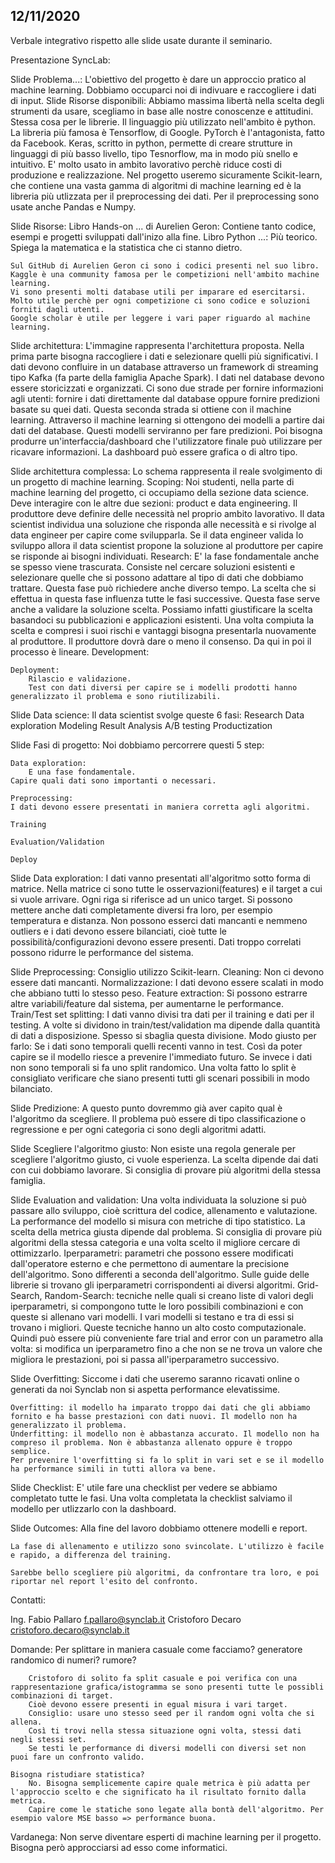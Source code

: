 ## 12/11/2020

Verbale integrativo rispetto alle slide usate durante il seminario.

Presentazione SyncLab:

Slide Problema...:
	L'obiettivo del progetto è dare un approccio pratico al machine learning.
    	Dobbiamo occuparci noi di indivuare e raccogliere i dati di input.
Slide Risorse disponibili:
	Abbiamo massima libertà nella scelta degli strumenti da usare, scegliamo in base alle nostre conoscenze e attitudini.
	Stessa cosa per le librerie.
    	Il linguaggio più utilizzato nell'ambito è python.
	La libreria più famosa è Tensorflow, di Google.
	PyTorch è l'antagonista, fatto da Facebook.
	Keras, scritto in python, permette di creare strutture in linguaggi di più basso livello, tipo Tesnorflow, ma in modo più snello e intuitivo.
	E' molto usato in ambito lavorativo perchè riduce costi di produzione e realizzazione. 
	Nel progetto useremo sicuramente Scikit-learn, che contiene una vasta gamma di algoritmi di machine learning ed è la libreria più utlizzata per il preprocessing dei dati.
	Per il preprocessing sono usate anche Pandas e Numpy.

Slide Risorse:
	Libro Hands-on ... di Aurelien Geron: Contiene tanto codice, esempi e progetti sviluppati dall'inizo alla fine.
	Libro Python ...: Più teorico. Spiega la matematica e la statistica che ci stanno dietro.
	
	Sul GitHub di Aurelien Geron ci sono i codici presenti nel suo libro.
	Kaggle è una community famosa per le competizioni nell'ambito machine learning.
	Vi sono presenti molti database utili per imparare ed esercitarsi.
	Molto utile perchè per ogni competizione ci sono codice e soluzioni forniti dagli utenti. 
	Google scholar è utile per leggere i vari paper riguardo al machine learning.

Slide architettura:
	L'immagine rappresenta l'architettura proposta.
    	Nella prima parte bisogna raccogliere i dati e selezionare quelli più significativi.
	I dati devono confluire in un database attraverso un framework di streaming tipo Kafka (fa parte della famiglia Apache Spark).
    	I dati nel database devono essere storicizzati e organizzati.
	Ci sono due strade per fornire informazioni agli utenti: fornire i dati direttamente dal database oppure fornire predizioni basate su quei dati.
	Questa seconda strada si ottiene con il machine learning.
	Attraverso il machine learning si ottengono dei modelli a partire dai dati del database.
	Questi modelli serviranno per fare predizioni.
    	Poi bisogna produrre un'interfaccia/dashboard che l'utilizzatore finale può utilizzare per ricavare informazioni.
    	La dashboard può essere grafica o di altro tipo.

Slide architettura complessa:
        Lo schema rappresenta il reale svolgimento di un progetto di machine learning.
	Scoping:
		Noi studenti, nella parte di machine learning del progetto, ci occupiamo della sezione data science. 
		Deve interagire con le altre due sezioni: product e data engineering.
		Il produttore deve definire delle necessità nel proprio ambito lavorativo.
		Il data scientist individua una soluzione che risponda alle necessità e si rivolge al data engineer per capire come svilupparla.
		Se il data engineer valida lo sviluppo allora il data scientist propone la soluzione al produttore per capire se risponde ai bisogni individuati.
	Research:
		E' la fase fondamentale anche se spesso viene trascurata.
		Consiste nel cercare soluzioni esistenti e selezionare quelle che si possono adattare al tipo di dati che dobbiamo trattare.
		Questa fase può richiedere anche diverso tempo.
		La scelta che si effettua in questa fase influenza tutte le fasi successive.
		Questa fase serve anche a validare la soluzione scelta.
		Possiamo infatti giustificare la scelta basandoci su pubblicazioni e applicazioni esistenti.
		Una volta compiuta la scelta e compresi i suoi rischi e vantaggi bisogna presentarla nuovamente al produttore.
		Il produttore dovrà dare o meno il consenso.
		Da qui in poi il processo è lineare.
	Development:
	
	Deployment:
		Rilascio e validazione.
		Test con dati diversi per capire se i modelli prodotti hanno generalizzato il problema e sono riutilizabili.

Slide Data science:
	Il data scientist svolge queste 6 fasi:
        Research
        Data exploration
        Modeling
        Result Analysis
        A/B testing
        Productization

Slide Fasi di progetto:
	Noi dobbiamo percorrere questi 5 step:
	
	Data exploration:
        E una fase fondamentale.
	Capire quali dati sono importanti o necessari.
		
	Preprocessing:
	I dati devono essere presentati in maniera corretta agli algoritmi.
	
    Training

    Evaluation/Validation

    Deploy

Slide Data exploration:
	I dati vanno presentati all'algoritmo sotto forma di matrice.
	Nella matrice ci sono tutte le osservazioni(features) e il target a cui si vuole arrivare.
	Ogni riga si riferisce ad un unico target.
	Si possono mettere anche dati completamente diversi fra loro, per esempio temperatura e distanza.
	Non possono esserci dati mancanti e nemmeno outliers e i dati devono essere bilanciati, cioè tutte le possibilità/configurazioni devono essere presenti.
	Dati troppo correlati possono ridurre le performance del sistema.

Slide Preprocessing:
	Consiglio utilizzo Scikit-learn.
	Cleaning:
		Non ci devono essere dati mancanti.
	Normalizzazione:
		I dati devono essere scalati in modo che abbiano tutti lo stesso peso.
	Feature extraction:
		Si possono estrarre altre variabili/feature dal sistema, per aumentarne le performance.
	Train/Test set splitting:
		I dati vanno divisi tra dati per il training e dati per il testing. A volte si dividono in train/test/validation ma dipende dalla quantità di dati a disposizione.
		Spesso si sbaglia questa divisione.
        Modo giusto per farlo:
		  Se i dati sono temporali quelli recenti vanno in test. Così da poter capire se il modello riesce a prevenire l'immediato futuro.
		  Se invece i dati non sono temporali si fa uno split randomico.
		  Una volta fatto lo split è consigliato verificare che siano presenti tutti gli scenari possibili in modo bilanciato.

Slide Predizione:
	A questo punto dovremmo già aver capito qual è l'algoritmo da scegliere.
	Il problema può essere di tipo classificazione o regressione e per ogni categoria ci sono degli algoritmi adatti. 

Slide Scegliere l'algoritmo giusto:
	Non esiste una regola generale per scegliere l'algoritmo giusto, ci vuole esperienza.
	La scelta dipende dai dati con cui dobbiamo lavorare.
	Si consiglia di provare più algoritmi della stessa famiglia.
	
Slide Evaluation and validation:
	Una volta individuata la soluzione si può passare allo sviluppo, cioè scrittura del codice, allenamento e valutazione.
	La performance del modello si misura con metriche di tipo statistico.
	La scelta della metrica giusta dipende dal problema.
	Si consiglia di provare più algoritmi della stessa categoria e una volta scelto il migliore cercare di ottimizzarlo.
	Iperparametri: parametri che possono essere modificati dall'operatore esterno e che permettono di aumentare la precisione dell'algoritmo.
	Sono differenti a seconda dell'algoritmo.
	Sulle guide delle librerie si trovano gli iperparametri corrispondenti ai diversi algoritmi.
	Grid-Search, Random-Search: tecniche nelle quali si creano liste di valori degli iperparametri, si compongono tutte le loro possibili combinazioni e con queste si allenano vari modelli.
	I vari modelli si testano e tra di essi si trovano i migliori.
	Queste tecniche hanno un alto costo computazionale.
	Quindi può essere più conveniente fare trial and error con un parametro alla volta: si modifica un iperparametro fino a che non se ne trova un valore che migliora le prestazioni, poi si passa all'iperparametro successivo.

Slide Overfitting:
	Siccome i dati che useremo saranno ricavati online o generati da noi Synclab non si aspetta performance elevatissime.

	Overfitting: il modello ha imparato troppo dai dati che gli abbiamo fornito e ha basse prestazioni con dati nuovi. Il modello non ha generalizzato il problema.
	Underfitting: il modello non è abbastanza accurato. Il modello non ha compreso il problema. Non è abbastanza allenato oppure è troppo semplice.
	Per prevenire l'overfitting si fa lo split in vari set e se il modello ha performance simili in tutti allora va bene.
	
Slide Checklist:
	E' utile fare una checklist per vedere se abbiamo completato tutte le fasi.
	Una volta completata la checklist salviamo il modello per utlizzarlo con la dashboard.

Slide Outcomes:
	Alla fine del lavoro dobbiamo ottenere modelli e report.

	La fase di allenamento e utilizzo sono svincolate. L'utilizzo è facile e rapido, a differenza del training.

	Sarebbe bello scegliere più algoritmi, da confrontare tra loro, e poi riportar nel report l'esito del confronto.

Contatti:

Ing. Fabio Pallaro
	f.pallaro@synclab.it
Cristoforo Decaro
	cristoforo.decaro@synclab.it

Domande:
	Per splittare in maniera casuale come facciamo? generatore randomico di numeri? rumore?
		
		Cristoforo di solito fa split casuale e poi verifica con una rappresentazione grafica/istogramma se sono presenti tutte le possibli combinazioni di target.
		Cioè devono essere presenti in egual misura i vari target.
		Consiglio: usare uno stesso seed per il random ogni volta che si allena.
		Così ti trovi nella stessa situazione ogni volta, stessi dati negli stessi set.
		Se testi le performance di diversi modelli con diversi set non puoi fare un confronto valido.

	Bisogna ristudiare statistica?
		No. Bisogna semplicemente capire quale metrica è più adatta per l'approccio scelto e che significato ha il risultato fornito dalla metrica.
		Capire come le statiche sono legate alla bontà dell'algoritmo. Per esempio valore MSE basso => performance buona.
		

Vardanega:
	Non serve diventare esperti di machine learning per il progetto. Bisogna però approcciarsi ad esso come informatici.
	
